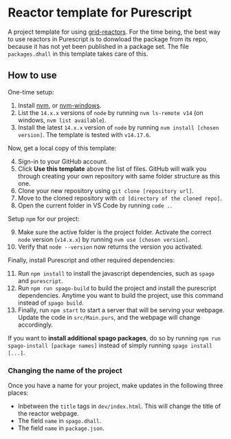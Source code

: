 # Reactor template for Purescript

A project template for using [grid-reactors](https://github.com/Eugleo/purescript-grid-reactors). For the time being, the best way to use reactors in Purescript is to donwload the package from its repo, because it has not yet been published in a package set. The file `packages.dhall` in this template takes care of this.

## How to use
One-time setup:


1. Install [nvm](https://github.com/nvm-sh/nvm), or [nvm-windows](https://github.com/coreybutler/nvm-windows).
2.  List the `14.x.x` versions of `node` by running `nvm ls-remote v14` (on windows, `nvm list available`).
3.  Install the latest `14.x.x` version of `node` by running `nvm install [chosen version]`.  The template is tested with `v14.17.6`.

Now, get a local copy of this template:

4. Sign-in to your GitHub account.
5. Click **Use this template** above the list of files. GitHub will walk you through creating your own repository with same folder structure as this one.
6. Clone your new repository using `git clone [repository url]`.
7. Move to the cloned repository with `cd [directory of the cloned repo]`.
8. Open the current folder in VS Code by running `code .`.

Setup `npm` for our project:

9. Make sure the active folder is the project folder. Activate the correct `node` version (`v14.x.x`) by running `nvm use [chosen version]`.
2.  Verify that `node --version` now returns the version you activated.

Finally, install Purescript and other required dependencies:

11. Run `npm install` to install the javascript dependencies, such as `spago` and `purescript`.
6. Run `npm run spago-build` to build the project and install the purescript dependencies. Anytime you want to build the project, use this command instead of `spago build`.
7.  Finally, run `npm start` to start a server that will be serving your webpage. Update the code in `src/Main.purs`, and the webpage will change accordingly.

If you want to __install additional spago packages__, do so by running `npm run spago-install [package names]` instead of simply running `spago install [...]`.

### Changing the name of the project

Once you have a name for your project, make updates in the following three places:

- Inbetween the `title` tags in `dev/index.html`. This will change the title of the reactor webpage.
- The field `name` in `spago.dhall`.
- The field `name` in `package.json`.